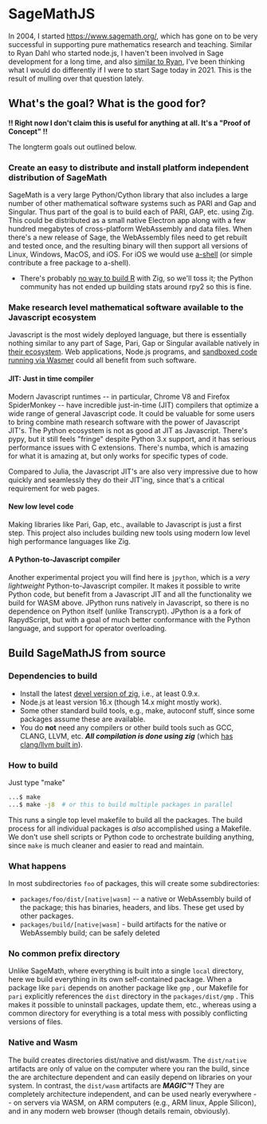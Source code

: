 # SageMathJS

In 2004, I started https://www.sagemath.org/, which has gone on to be very successful in supporting pure mathematics research and teaching. Similar to Ryan Dahl who started node.js, I haven't been involved in Sage development for a long time, and also [similar to Ryan](https://www.youtube.com/watch?v=M3BM9TB-8yA), I've been thinking what I would do differently if I were to start Sage today in 2021. This is the result of mulling over that question lately.

## What's the goal? What is the good for?

**!! Right now I don't claim this is useful for anything at all.  It's a "Proof of Concept" !!**

The longterm goals out outlined below.

### Create an easy to distribute and install platform independent distribution of SageMath

SageMath is a very large Python/Cython library that also includes a large number of other mathematical software systems such as PARI and Gap and Singular. Thus part of the goal is to build each of PARI, GAP, etc. using Zig. This could be distributed as a small native Electron app along with a few hundred megabytes of cross-platform WebAssembly and data files. When there's a new release of Sage, the WebAssembly files need to get rebuilt and tested once, and the resulting binary will then support all versions of Linux, Windows, MacOS, and iOS. For iOS we would use [a-shell](https://github.com/holzschu/a-shell#programming--add-more-commands) (or simple contribute a free package to a-shell).

- There's probably [no way to build R](https://www.r-project.org/) with Zig, so we'll toss it; the Python community has not ended up building stats around rpy2 so this is fine.

### Make research level mathematical software available to the Javascript ecosystem

Javascript is the most widely deployed language, but there is essentially nothing similar to any part of Sage, Pari, Gap or Singular available natively in [their ecosystem](https://www.npmjs.com/). Web applications, Node.js programs, and [sandboxed code running via Wasmer](https://blog.cloudflare.com/workers-unbound-ga/) could all benefit from such software.

#### JIT: Just in time compiler

Modern Javascript runtimes -- in particular, Chrome V8 and Firefox SpiderMonkey -- have incredible just-in-time (JIT) compilers that optimize a wide range of general Javascript code. It could be valuable for some users to bring combine math research software with the power of Javascript JIT's. The Python ecosystem is not as good at JIT as Javascript.   There's pypy, but it still feels "fringe" despite Python 3.x support, and it has serious performance issues with C extensions.  There's numba, which is amazing for what it is amazing at, but only works for specific types of code. 

Compared to Julia, the Javascript JIT's are also very impressive due to how quickly and seamlessly they do their JIT'ing, since that's a critical requirement for web pages.

#### New low level code

Making libraries like Pari, Gap, etc., available to Javascript is just a first step. This project also includes building new tools using modern low level high performance languages like Zig.

#### A Python-to-Javascript compiler

Another experimental project you will find here is `jpython`, which is a _very lightweight_ Python-to-Javascript compiler.  It makes it possible to write Python code, but benefit from a Javascript JIT and all the functionality we build for WASM above.   JPython runs natively in Javascript, so there is no dependence on Python itself (unlike Transcrypt).  JPython is a a fork of RapydScript, but with a goal of much better conformance with the Python language, and support for operator overloading.

## Build SageMathJS from source

### Dependencies to build

- Install the latest [devel version of zig](https://ziglang.org/download/), i.e., at least 0.9.x.
- Node.js at least version 16.x (though 14.x might mostly work).
- Some other standard build tools, e.g., make, autoconf stuff, since some packages assume these are available.
- You do **not** need any compilers or other build tools such as GCC, CLANG, LLVM, etc. _**All compilation is done using zig**_ (which [has clang/llvm built in](https://andrewkelley.me/post/zig-cc-powerful-drop-in-replacement-gcc-clang.html)).

### How to build

Just type "make"

```sh
...$ make
...$ make -j8  # or this to build multiple packages in parallel
```

This runs a single top level makefile to build all the packages. The build process for all individual packages is _also_ accomplished using a Makefile. We don't use shell scripts or Python code to orchestrate building anything, since `make` is much cleaner and easier to read and maintain.

### What happens

In most subdirectories `foo` of packages, this will create some subdirectories:

- `packages/foo/dist/[native|wasm]` -- a native or WebAssembly build of the package; this has binaries, headers, and libs. These get used by other packages.
- `packages/build/[native|wasm]` - build artifacts for the native or WebAssembly build; can be safely deleted

### No common prefix directory

Unlike SageMath, where everything is built into a single `local` directory, here we build everything in its own self-contained package. When a package like `pari` depends on another package like `gmp` , our Makefile for `pari` explicitly references the `dist` directory in the `packages/dist/gmp` . This makes it possible to uninstall packages, update them, etc., whereas using a common directory for everything is a total mess with possibly conflicting versions of files.

### Native and Wasm

The build creates directories dist/native and dist/wasm. The `dist/native` artifacts are only of value on the computer where you ran the build, since the are architecture dependent and can easily depend on libraries on your system. In contrast, the `dist/wasm` artifacts are <u> </u>_**MAGIC™!**_ They are completely architecture independent, and can be used nearly everywhere -- on servers via WASM, on ARM computers (e.g., ARM linux, Apple Silicon), and in any modern web browser (though details remain, obviously).
